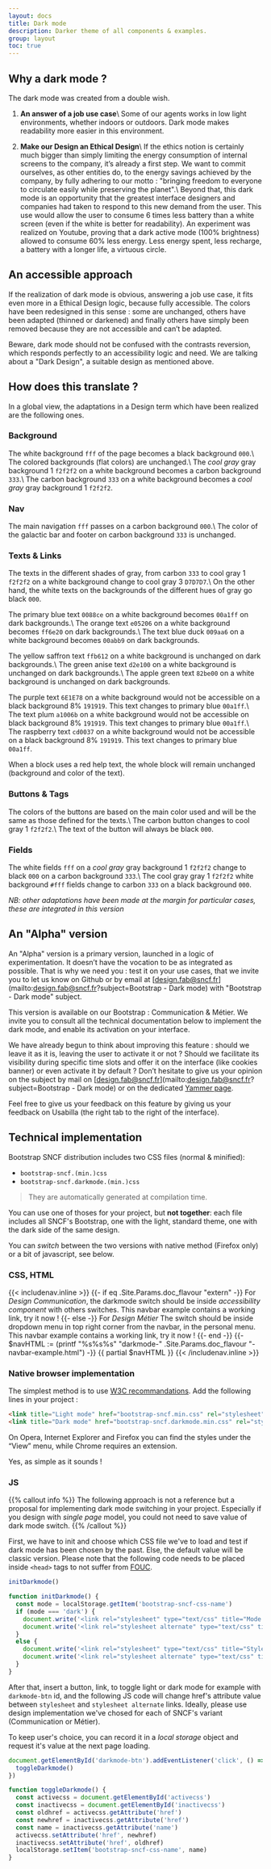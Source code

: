 ```yaml
---
layout: docs
title: Dark mode
description: Darker theme of all components & examples.
group: layout
toc: true
---
```

## Why a dark mode ?
The dark mode was created from a double wish.

1. **An answer of a job use case**\\
Some of our agents works in low light environments, whether indoors or outdoors.
Dark mode makes readability more easier in this environment.

2. **Make our Design an Ethical Design**\\
If the ethics notion is certainly much bigger than simply limiting the energy consumption of internal screens to the company, it’s already a first step.
We want to commit ourselves, as other entities do, to the energy savings achieved by the company, by fully adhering to our motto : "bringing freedom to everyone to circulate easily while preserving the planet".\\
Beyond that, this dark mode is an opportunity that the greatest interface designers and companies had taken to respond to this new demand from the user.
This use would allow the user to consume 6 times less battery than a white screen (even if the white is better for readability). An experiment was realized on Youtube, proving that a dark active mode (100% brightness) allowed to consume 60% less energy. Less energy spent, less recharge, a battery with a longer life, a virtuous circle.


## An accessible approach
If the realization of dark mode is obvious, answering a job use case, it fits even more in a Ethical Design logic, because fully accessible.
The colors have been redesigned in this sense : some are unchanged, others have been adapted (thinned or darkened) and finally others have simply been removed because they are not accessible and can’t be adapted.

Beware, dark mode should not be confused with the contrasts reversion, which responds perfectly to an accessibility logic and need. We are talking about a "Dark Design", a suitable design as mentioned above.


## How does this translate ?
In a global view, the adaptations in a Design term which have been realized are the following ones.

### Background
The white background `fff` of the page becomes a black background `000`.\\
The colored backgrounds (flat colors) are unchanged.\\
The _cool gray_ gray background 1 `f2f2f2` on a white background becomes a carbon background `333`.\\
The carbon background `333` on a white background becomes a _cool gray_ gray background 1 `f2f2f2`.

### Nav
The main navigation `fff` passes on a carbon background `000`.\\
The color of the galactic bar and footer on carbon background `333` is unchanged.

### Texts & Links
The texts in the different shades of gray, from carbon `333` to cool gray 1 `f2f2f2` on a white background change to cool gray 3 `D7D7D7`.\\
On the other hand, the white texts on the backgrounds of the different hues of gray go black `000`.

The primary blue text `0088ce` on a white background becomes `00a1ff` on dark backgrounds.\\
The orange text `e05206` on a white background becomes `ff6e20` on dark backgrounds.\\
The text blue duck `009aa6` on a white background becomes `00abb9` on dark backgrounds.

The yellow saffron text `ffb612` on a white background is unchanged on dark backgrounds.\\
The green anise text `d2e100` on a white background is unchanged on dark backgrounds.\\
The apple green text `82be00` on a white background is unchanged on dark backgrounds.

The purple text `6E1E78` on a white background would not be accessible on a black background 8% `191919`. This text changes to primary blue `00a1ff`.\\
The text plum `a1006b` on a white background would not be accessible on black background 8% `191919`. This text changes to primary blue `00a1ff`.\\
The raspberry text `cd0037` on a white background would not be accessible on a black background 8% `191919`. This text changes to primary blue `00a1ff`.

When a block uses a red help text, the whole block will remain unchanged (background and color of the text).

### Buttons & Tags
The colors of the buttons are based on the main color used and will be the same as those defined for the texts.\\
The carbon button changes to cool gray 1 `f2f2f2`.\\
The text of the button will always be black `000`.

### Fields
The white fields `fff` on a _cool gray_ gray background 1 `f2f2f2` change to black `000` on a carbon background `333`.\\
The cool gray gray 1 `f2f2f2` white background `#fff` fields change to carbon `333` on a black background `000`.

_NB: other adaptations have been made at the margin for particular cases, these are integrated in this version_


## An "Alpha" version
An "Alpha" version is a primary version, launched in a logic of experimentation.
It doesn’t have the vocation to be as integrated as possible. That is why we need you : test it on your use cases, that we invite you to let us know on Github or by email at [design.fab@sncf.fr](mailto:design.fab@sncf.fr?subject=Bootstrap - Dark mode) with "Bootstrap - Dark mode" subject.

This version is available on our Bootstrap : Communication & Métier.
We invite you to consult all the technical documentation below to implement the dark mode, and enable its activation on your interface.

We have already begun to think about improving this feature : should we leave it as it is, leaving the user to activate it or not ? Should we facilitate its visibility during specific time slots and offer it on the interface (like cookies banner) or even activate it by default ?
Don’t hesitate to give us your opinion on the subject by mail on [design.fab@sncf.fr](mailto:design.fab@sncf.fr?subject=Bootstrap - Dark mode) or on the dedicated [Yammer page](https://www.yammer.com/sncf.fr/#/threads/inGroup?type=in_group&feedId=11125103).

Feel free to give us your feedback on this feature by giving us your feedback on Usabilla (the right tab to the right of the interface).


## Technical implementation
Bootstrap SNCF distribution includes two CSS files (normal & minified):

- `bootstrap-sncf.(min.)css`
- `bootstrap-sncf.darkmode.(min.)css`

> They are automatically generated at compilation time.

You can use one of thoses for your project, but **not together**: each file includes all SNCF's Bootstrap, one with the light, standard theme, one with the dark side of the same design.

You can _switch_ between the two versions with native method (Firefox only) or a bit of javascript, see below.

### CSS, HTML

{{< includenav.inline >}}
{{- if eq .Site.Params.doc_flavour "extern" -}}
  For <em>Design Communication</em>, the darkmode switch should be inside <em>accessibility component</em> with others switches. This navbar example contains a working link, try it now !
{{- else -}}
  For <em>Design Métier</em> The switch should be inside dropdown menu in top right corner from the navbar, in the personal menu. This navbar example contains a working link, try it now !
{{- end -}}
{{- $navHTML := (printf "%s%s%s" "darkmode-" .Site.Params.doc_flavour "-navbar-example.html") -}}
{{ partial $navHTML }}
{{< /includenav.inline >}}

### Native browser implementation
The simplest method is to use [W3C recommandations](https://www.w3.org/Style/Examples/007/alternatives.en.html).
Add the following lines in your project :
```html
<link title="Light mode" href="bootstrap-sncf.min.css" rel="stylesheet">
<link title="Dark mode" href="bootstrap-sncf.darkmode.min.css" rel="stylesheet alternate">
```
On Opera, Internet Explorer and Firefox you can find the styles under the “View” menu, while Chrome requires an extension.

Yes, as simple as it sounds !

### JS
{{% callout info %}}
The following approach is not a reference but a proposal for implementing dark mode switching in your project.
Especially if you design with _single page_ model, you could not need to save value of dark mode switch.
{{% /callout %}}

First, we have to init and choose which CSS file we've to load and test if dark mode has been chosen by the past.
Else, the default value will be classic version. Please note that the following code needs to be placed inside `<head>` tags to not suffer from [FOUC](https://en.wikipedia.org/wiki/Flash_of_unstyled_content).

```js
initDarkmode()

function initDarkmode() {
  const mode = localStorage.getItem('bootstrap-sncf-css-name')
  if (mode === 'dark') {
    document.write('<link rel="stylesheet" type="text/css" title="Mode sombre" name="dark" href="/bootstrap-sncf.darkmode.min.css" id="activecss">')
    document.write('<link rel="stylesheet alternate" type="text/css" title="Style classique" name="light" href="/bootstrap-sncf.min.css" id="inactivecss">')
  }
  else {
    document.write('<link rel="stylesheet" type="text/css" title="Style classique" name="light" href="/bootstrap-sncf.min.css" id="activecss">')
    document.write('<link rel="stylesheet alternate" type="text/css" title="Mode sombre" name="dark" href="/bootstrap-sncf.darkmode.min.css" id="inactivecss">')
  }
}
```

After that, insert a button, link, to toggle light or dark mode for example with `darkmode-btn` id, and the following JS code will change href's attribute value between `stylesheet` and `stylesheet alternate` links. Ideally, please use design implementation we've chosed for each of SNCF's variant (Communication or Métier).

To keep user's choice, you can record it in a _local storage_ object and request it's value at the next page loading.

```js
document.getElementById('darkmode-btn').addEventListener('click', () => {
  toggleDarkmode()
})

function toggleDarkmode() {
  const activecss = document.getElementById('activecss')
  const inactivecss = document.getElementById('inactivecss')
  const oldhref = activecss.getAttribute('href')
  const newhref = inactivecss.getAttribute('href')
  const name = inactivecss.getAttribute('name')
  activecss.setAttribute('href', newhref)
  inactivecss.setAttribute('href', oldhref)
  localStorage.setItem('bootstrap-sncf-css-name', name)
}
```
